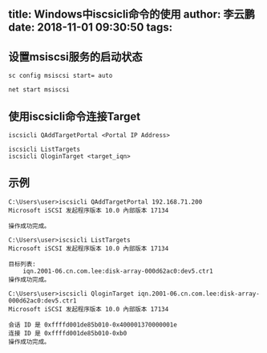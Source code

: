 title: Windows中iscsicli命令的使用
author: 李云鹏
date: 2018-11-01 09:30:50
tags:
---
## 设置msiscsi服务的启动状态

```
sc config msiscsi start= auto

net start msiscsi
```

## 使用iscsicli命令连接Target

```
iscsicli QAddTargetPortal <Portal IP Address>

iscsicli ListTargets
iscsicli QloginTarget <target_iqn>
```

## 示例

```
C:\Users\user>iscsicli QAddTargetPortal 192.168.71.200
Microsoft iSCSI 发起程序版本 10.0 內部版本 17134

操作成功完成。

C:\Users\user>iscsicli ListTargets
Microsoft iSCSI 发起程序版本 10.0 內部版本 17134

目标列表:
    iqn.2001-06.cn.com.lee:disk-array-000d62ac0:dev5.ctr1
操作成功完成。

C:\Users\user>iscsicli QloginTarget iqn.2001-06.cn.com.lee:disk-array-000d62ac0:dev5.ctr1
Microsoft iSCSI 发起程序版本 10.0 內部版本 17134

会话 ID 是 0xffffd001de85b010-0x400001370000001e
连接 ID 是 0xffffd001de85b010-0xb0
操作成功完成。
```